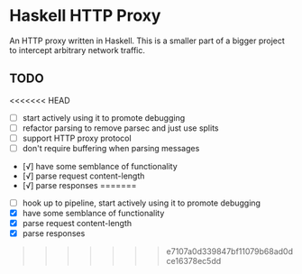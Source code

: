 # Haskell HTTP Proxy
An HTTP proxy written in Haskell. This is a smaller part of a bigger project to intercept arbitrary network traffic.

## TODO
<<<<<<< HEAD
- [ ] start actively using it to promote debugging
- [ ] refactor parsing to remove parsec and just use splits
- [ ] support HTTP proxy protocol
- [ ] don't require buffering when parsing messages
- [√] have some semblance of functionality
- [√] parse request content-length
- [√] parse responses
=======
- [ ] hook up to pipeline, start actively using it to promote debugging
- [x] have some semblance of functionality
- [x] parse request content-length
- [x] parse responses
>>>>>>> e7107a0d339847bf11079b68ad0dce16378ec5dd
